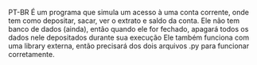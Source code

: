 PT-BR
É um programa que simula um acesso à uma conta corrente, onde tem como depositar, sacar, ver o extrato e saldo da conta.
Ele não tem banco de dados (ainda), então quando ele for fechado, apagará todos os dados nele depositados durante sua execução
Ele também funciona com uma library externa, então precisará dos dois arquivos .py para funcionar corretamente.
